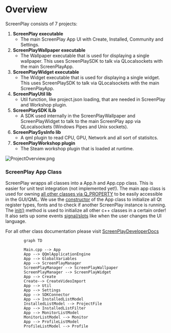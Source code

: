# Overview
ScreenPlay consists of 7 projects:
1. **ScreenPlay executable**
    * The main ScreenPlay App UI with Create, Installed, Community and Settings.
2. **ScreenPlayWallpaper executable**
    * The Wallpaper executable that is used for displaying a single wallpaper. This uses ScreenPlaySDK to talk via QLocalsockets with the main ScreenPlayApp.
3. **ScreenPlayWidget executable**
    * The Widget executable that is used for displaying a single widget. This uses ScreenPlaySDK to talk via QLocalsockets with the main ScreenPlayApp.
4. **ScreenPlayUtil lib**
    * Util function, like project.json loading, that are needed in ScreenPlay and Workshop plugin.
5. **ScreenPlaySDK lLib**
    * A SDK used internally in the ScreenPlayWallpaper and ScreenPlayWidget to talk to the main ScreenPlay app via QLocalsockets (Windows Pipes and Unix sockets).
6. **ScreenPlaySysInfo lib**
    * A qml plugin to read CPU, GPU, Network and all sort of statisitcs.
7. **ScreenPlayWorkshop plugin**
    * The Steam workshop plugin that is loaded at runtime.

![ProjectOverview.png](ProjectOverview.png)

### ScreenPlay App Class
ScreenPlay wrapps all classes into a App.h and App.cpp class. This is easier for unit test integration (not implemented yet!). The main app class is used for owning [all other classes via Q_PROPERTY](https://gitlab.com/kelteseth/ScreenPlay/-/blob/master/ScreenPlay/app.h#L39) to be easily accessible in the GUI/QML. We use the [constructor](https://gitlab.com/kelteseth/ScreenPlay/-/blob/master/ScreenPlay/app.cpp#L44) of the App class to initialize all Qt register types, fonts and to check if another ScreenPlay instance is running. The [init()](https://gitlab.com/kelteseth/ScreenPlay/-/blob/master/ScreenPlay/app.cpp#L103) method is used to initialize  all other c++ classes in a certain order! It also sets up some events [signal/slots](https://doc.qt.io/qt-5/signalsandslots.html) like when the user changes the UI language.

For all other class documentation please visit [ScreenPlayDeveloperDocs](https://kelteseth.gitlab.io/ScreenPlayDeveloperDocs/)

``` mermaid
        graph TD

        Main.cpp --> App
        App --> QQmlApplicationEngine
        App --> GlobalVariables
        App --> ScreenPlayManager
        ScreenPlayManager --> ScreenPlayWallpaper
        ScreenPlayManager --> ScreenPlayWidget
        App --> Create
        Create--> CreateVideoImport
        App --> Util
        App --> Settings
        App --> SDKConnector
        App --> InstalledListModel
        InstalledListModel --> ProjectFile
        App --> InstalledListFilter
        App --> MonitorListModel
        MonitorListModel --> Monitor
        App --> ProfileListModel
        ProfileListModel --> Profile
```
